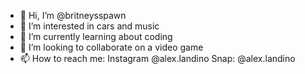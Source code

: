- 👋 Hi, I’m @britneysspawn
- 👀 I’m interested in cars and music
- 🌱 I’m currently learning about coding
- 💞️ I’m looking to collaborate on a video game
- 📫 How to reach me: Instagram @alex.landino Snap: @alex.landino

<!---
britneysspawn/britneysspawn is a ✨ special ✨ repository because its `README.md` (this file) appears on your GitHub profile.
You can click the Preview link to take a look at your changes.
--->
